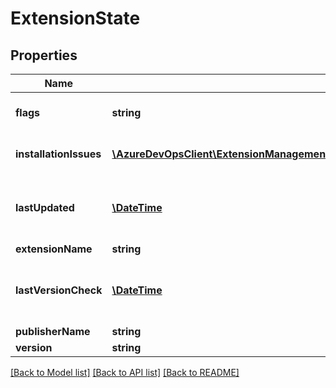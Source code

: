 # ExtensionState

## Properties
Name | Type | Description | Notes
------------ | ------------- | ------------- | -------------
**flags** | **string** | States of an installed extension | [optional] 
**installationIssues** | [**\AzureDevOpsClient\ExtensionManagement\AzureDevOpsClient\ExtensionManagement\Model\InstalledExtensionStateIssue[]**](InstalledExtensionStateIssue.md) | List of installation issues | [optional] 
**lastUpdated** | [**\DateTime**](\DateTime.md) | The time at which this installation was last updated | [optional] 
**extensionName** | **string** |  | [optional] 
**lastVersionCheck** | [**\DateTime**](\DateTime.md) | The time at which the version was last checked | [optional] 
**publisherName** | **string** |  | [optional] 
**version** | **string** |  | [optional] 

[[Back to Model list]](../README.md#documentation-for-models) [[Back to API list]](../README.md#documentation-for-api-endpoints) [[Back to README]](../README.md)


